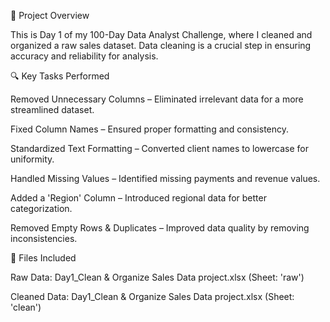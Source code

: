 📝 Project Overview

This is Day 1 of my 100-Day Data Analyst Challenge, where I cleaned and organized a raw sales dataset. Data cleaning is a crucial step in ensuring accuracy and reliability for analysis.

🔍 Key Tasks Performed

Removed Unnecessary Columns – Eliminated irrelevant data for a more streamlined dataset.

Fixed Column Names – Ensured proper formatting and consistency.

Standardized Text Formatting – Converted client names to lowercase for uniformity.

Handled Missing Values – Identified missing payments and revenue values.

Added a 'Region' Column – Introduced regional data for better categorization.

Removed Empty Rows & Duplicates – Improved data quality by removing inconsistencies.

📂 Files Included

Raw Data: Day1_Clean & Organize Sales Data project.xlsx (Sheet: 'raw')

Cleaned Data: Day1_Clean & Organize Sales Data project.xlsx (Sheet: 'clean')
